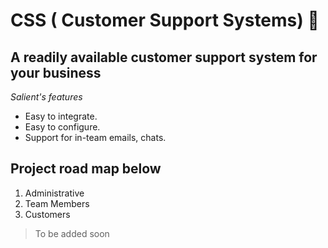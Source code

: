 # CSS ( Customer Support Systems) 🚀

## A readily available customer support system for your business

_Salient's features_

-   Easy to integrate.
-   Easy to configure.
-   Support for in-team emails, chats.

## Project road map below

1. Administrative
2. Team Members
3. Customers

> To be added soon
